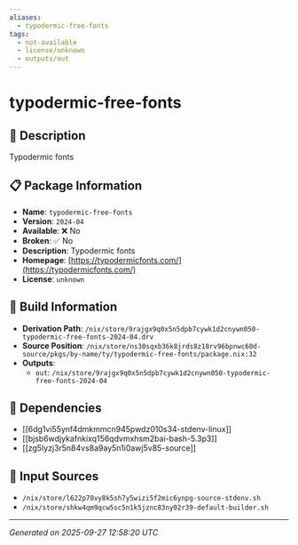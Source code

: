 ```yaml
---
aliases:
  - typodermic-free-fonts
tags:
  - not-available
  - license/unknown
  - outputs/out
---
```


# typodermic-free-fonts

## 📝 Description

Typodermic fonts

## 📋 Package Information

- **Name**: `typodermic-free-fonts`
- **Version**: `2024-04`
- **Available**: ❌ No
- **Broken**: ✅ No
- **Description**: Typodermic fonts
- **Homepage**: [https://typodermicfonts.com/](https://typodermicfonts.com/)
- **License**: `unknown`

## 🔧 Build Information

- **Derivation Path**: `/nix/store/9rajgx9q0x5n5dpb7cywk1d2cnywn050-typodermic-free-fonts-2024-04.drv`
- **Source Position**: `/nix/store/ns30sqxb36k8jrds8z18rv96bpnwc60d-source/pkgs/by-name/ty/typodermic-free-fonts/package.nix:32`
- **Outputs**:
  - `out`:  `/nix/store/9rajgx9q0x5n5dpb7cywk1d2cnywn050-typodermic-free-fonts-2024-04`

## 🔗 Dependencies

- [[6dg1vi55ynf4dmkmmcn945pwdz010s34-stdenv-linux]]
- [[bjsb6wdjykafnkixq156qdvmxhsm2bai-bash-5.3p3]]
- [[zg5lyzj3r5n84vs8a9ay5n1i0awj5v85-source]]

## 📁 Input Sources

- `/nix/store/l622p70vy8k5sh7y5wizi5f2mic6ynpg-source-stdenv.sh`
- `/nix/store/shkw4qm9qcw5sc5n1k5jznc83ny02r39-default-builder.sh`

---
*Generated on 2025-09-27 12:58:20 UTC*
